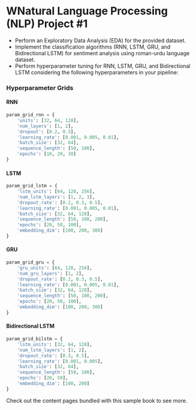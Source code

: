 # WNatural Language Processing (NLP) Project #1

- Perform an Exploratory Data Analysis (EDA) for the provided dataset.
- Implement the classification algorithms (RNN, LSTM, GRU, and Bidirectional LSTM) for sentiment analysis using roman-urdu language dataset.
- Perform hyperparameter tuning for RNN, LSTM, GRU, and Bidirectional LSTM considering the following hyperparameters in your pipeline:

### Hyperparameter Grids

#### RNN

```python
param_grid_rnn = {
    'units': [32, 64, 128],
    'num_layers': [1, 2],
    'dropout': [0.2, 0.3],
    'learning_rate': [0.001, 0.005, 0.01],
    'batch_size': [32, 64],
    'sequence_length': [50, 100],
    'epochs': [10, 20, 30]
}
```

#### LSTM

```python
param_grid_lstm = {
    'lstm_units': [64, 128, 256],
    'num_lstm_layers': [1, 2, 3],
    'dropout_rate': [0.2, 0.3, 0.5],
    'learning_rate': [0.001, 0.005, 0.01],
    'batch_size': [32, 64, 128],
    'sequence_length': [50, 100, 200],
    'epochs': [20, 50, 100],
    'embedding_dim': [100, 200, 300]
}
```

#### GRU

```python
param_grid_gru = {
    'gru_units': [64, 128, 256],
    'num_gru_layers': [1, 2],
    'dropout_rate': [0.2, 0.3, 0.5],
    'learning_rate': [0.001, 0.005, 0.01],
    'batch_size': [32, 64, 128],
    'sequence_length': [50, 100, 200],
    'epochs': [20, 50, 100],
    'embedding_dim': [100, 200, 300]
}
```

#### Bidirectional LSTM

```python
param_grid_bilstm = {
    'lstm_units': [32, 64, 128],
    'num_lstm_layers': [1, 2],
    'dropout_rate': [0.3, 0.5],
    'learning_rate': [0.001, 0.005],
    'batch_size': [32, 64],
    'sequence_length': [50, 100],
    'epochs': [20, 50],
    'embedding_dim': [100, 200]
}
```


Check out the content pages bundled with this sample book to see more.

```{tableofcontents}
```
